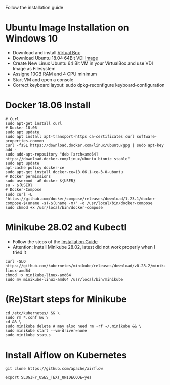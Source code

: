


Follow the installation guide
# Ubuntu Image Installation on Windows 10
* Download and install [Virtual Box](https://www.virtualbox.org/)
* Download Ubuntu 18.04 64Bit VDI [Image](https://www.osboxes.org/)
* Create New Linux Ubuntu 64 Bit VM in your VirtualBox and use VDI Image as Filesystem
* Assigne 10GB RAM and 4 CPU minimum 
* Start VM and open a console
* Correct keyboard layout: sudo dpkg-reconfigure keyboard-configuration

# Docker 18.06 Install
```shell
# Curl
sudo apt-get install curl
# Docker 18.06
sudo apt update
sudo apt install apt-transport-https ca-certificates curl software-properties-common
curl -fsSL https://download.docker.com/linux/ubuntu/gpg | sudo apt-key add -
sudo add-apt-repository "deb [arch=amd64] https://download.docker.com/linux/ubuntu bionic stable"
sudo apt update
apt-cache policy docker-ce
sudo apt-get install docker-ce=18.06.1~ce~3-0~ubuntu
# Docker permissions
sudo usermod -aG docker ${USER}
su - ${USER}
# Docker-Compose
sudo curl -L "https://github.com/docker/compose/releases/download/1.23.1/docker-compose-$(uname -s)-$(uname -m)" -o /usr/local/bin/docker-compose
sudo chmod +x /usr/local/bin/docker-compose
```

# Minikube 28.02 and Kubectl
* Follow the steps of the [Installation Guide](https://computingforgeeks.com/how-to-install-minikube-on-ubuntu-18-04/)
* Attention: Install Minikube 28.02, latest did not work properly when I tried it
```shell
curl -SLO https://github.com/kubernetes/minikube/releases/download/v0.28.2/minikube-linux-amd64
chmod +x minikube-linux-amd64
sudo mv minikube-linux-amd64 /usr/local/bin/minikube
```

# (Re)Start steps for Minikube
```shell
cd /etc/kubernetes/ && \
sudo rm *.conf && \
cd && \
sudo minikube delete # may also need rm -rf ~/.minikube && \
sudo minikube start --vm-driver=none
sudo minikube status
```

# Install Aiflow on Kubernetes
```git
git clone https://github.com/apache/airflow
```
```shell
export SLUGIFY_USES_TEXT_UNIDECODE=yes

```
